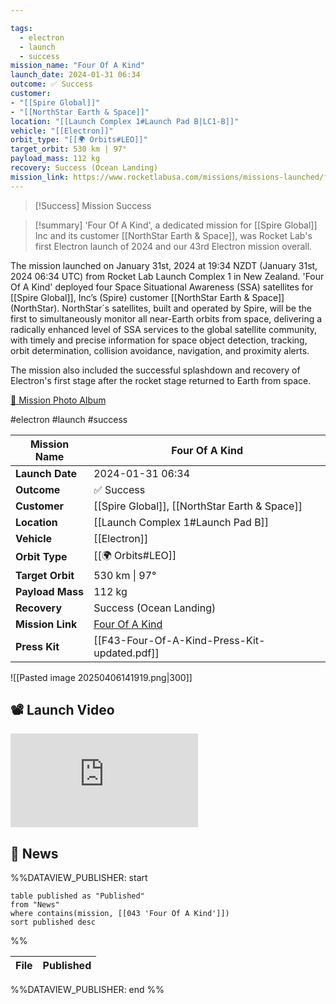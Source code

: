```yaml
---

tags:
  - electron
  - launch
  - success
mission_name: "Four Of A Kind"
launch_date: 2024-01-31 06:34
outcome: ✅ Success
customer: 
- "[[Spire Global]]"
- "[[NorthStar Earth & Space]]"
location: "[[Launch Complex 1#Launch Pad B|LC1-B]]"
vehicle: "[[Electron]]"
orbit_type: "[[🌍 Orbits#LEO]]"
target_orbit: 530 km | 97°
payload_mass: 112 kg
recovery: Success (Ocean Landing)
mission_link: https://www.rocketlabusa.com/missions/missions-launched/four-of-a-kind/
---
```


>[!Success] Mission Success

>[!summary]
'Four Of A Kind', a dedicated mission for [[Spire Global]] Inc and its customer [[NorthStar Earth & Space]], was Rocket Lab's first Electron launch of 2024 and our 43rd Electron mission overall.
>
The mission launched on January 31st, 2024 at 19:34 NZDT (January 31st, 2024 06:34 UTC) from Rocket Lab Launch Complex 1 in New Zealand. 'Four Of A Kind' deployed four Space Situational Awareness (SSA) satellites for [[Spire Global]], Inc’s (Spire) customer [[NorthStar Earth & Space]] (NorthStar). NorthStar´s satellites, built and operated by Spire, will be the first to simultaneously monitor all near-Earth orbits from space, delivering a radically enhanced level of SSA services to the global satellite community, with timely and precise information for space object detection, tracking, orbit determination, collision avoidance, navigation, and proximity alerts.
>
The mission also included the successful splashdown and recovery of Electron's first stage after the rocket stage returned to Earth from space.
>
[📸 Mission Photo Album](https://www.flickr.com/photos/rocketlab/albums/72177720314477718/)

#electron #launch #success

| **Mission Name** | Four Of A Kind                                                                            |
| ---------------- | ----------------------------------------------------------------------------------------- |
| **Launch Date**  | 2024-01-31 06:34                                                                          |
| **Outcome**      | ✅ Success                                                                                 |
| **Customer**     | [[Spire Global]], [[NorthStar Earth & Space]]                                             |
| **Location**     | [[Launch Complex 1#Launch Pad B]]                                                         |
| **Vehicle**      | [[Electron]]                                                                              |
| **Orbit Type**   | [[🌍 Orbits#LEO]]                                                                         |
| **Target Orbit** | 530 km &#124; 97°                                                                         |
| **Payload Mass** | 112 kg                                                                                    |
| **Recovery**     | Success (Ocean Landing)                                                                   |
| **Mission Link** | [Four Of A Kind](https://www.rocketlabusa.com/missions/missions-launched/four-of-a-kind/) |
| **Press Kit**    | [[F43-Four-Of-A-Kind-Press-Kit-updated.pdf]]                                              |


![[Pasted image 20250406141919.png|300]]

## 📽️ Launch Video

<div class="responsive-video">
<iframe src="https://www.youtube.com/embed/NDyxRPGWhRo" title="Rocket Lab&#39;s Electron - Four Of A Kind Mission" frameborder="0" allow="accelerometer; autoplay; clipboard-write; encrypted-media; gyroscope; picture-in-picture; web-share" referrerpolicy="strict-origin-when-cross-origin" allowfullscreen></iframe>     
</div>

## 📰 News
%%DATAVIEW_PUBLISHER: start
```
table published as "Published"
from "News"
where contains(mission, [[043 'Four Of A Kind']])
sort published desc
```
%%

| File | Published |
| ---- | --------- |

%%DATAVIEW_PUBLISHER: end %%